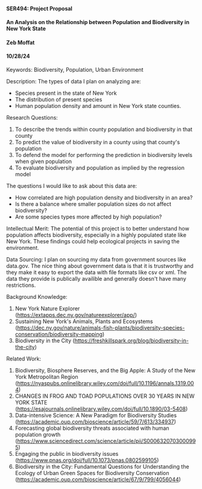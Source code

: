 #### SER494: Project Proposal
#### An Analysis on the Relationship between Population and Biodiversity in New York State
#### Zeb Moffat
#### 10/28/24

Keywords: Biodiversity, Population, Urban Environment

Description: The types of data I plan on analyzing are:
* Species present in the state of New York
* The distribution of present species
* Human population density and amount in New York state counties.

Research Questions:
1. To describe the trends within county population and biodiversity in that county
2. To predict the value of biodiversity in a county using that county's population
3. To defend the model for performing the prediction in biodiversity levels when given population
4. To evaluate biodiversity and population as implied by the regression model

The questions I would like to ask about this data are:
* How correlated are high population density and biodiversity in an area?
* Is there a balance where smaller population sizes do not affect biodiversity?
* Are some species types more affected by high population?

Intellectual Merit: The potential of this project is to better understand how population affects biodiversity, especially in a highly populated state like New York. These findings could help ecological projects in saving the environment.

Data Sourcing: I plan on sourcing my data from government sources like data.gov. The nice thing about government data is that it is trustworthy and they make it easy to export the data with file formats like csv or xml. The data they provide is publically availible and generally doesn't have many restrictions.

Background Knowledge:
1. New York Nature Explorer (https://extapps.dec.ny.gov/natureexplorer/app/)
2. Sustaining New York's Animals, Plants and Ecosystems
 (https://dec.ny.gov/nature/animals-fish-plants/biodiversity-species-conservation/biodiversity-mapping)
3. Biodiversity in the City (https://freshkillspark.org/blog/biodiversity-in-the-city)

Related Work:
1. Biodiversity, Biosphere Reserves, and the Big Apple: A Study of the New York Metropolitan Region (https://nyaspubs.onlinelibrary.wiley.com/doi/full/10.1196/annals.1319.004)
2. CHANGES IN FROG AND TOAD POPULATIONS OVER 30 YEARS IN NEW YORK STATE (https://esajournals.onlinelibrary.wiley.com/doi/full/10.1890/03-5408)
3. Data-intensive Science: A New Paradigm for Biodiversity Studies (https://academic.oup.com/bioscience/article/59/7/613/334937)
4. Forecasting global biodiversity threats associated with human population growth (https://www.sciencedirect.com/science/article/pii/S0006320703000995)
5. Engaging the public in biodiversity issues (https://www.pnas.org/doi/full/10.1073/pnas.0802599105)
6. Biodiversity in the City: Fundamental Questions for Understanding the Ecology of Urban Green Spaces for Biodiversity Conservation (https://academic.oup.com/bioscience/article/67/9/799/4056044)